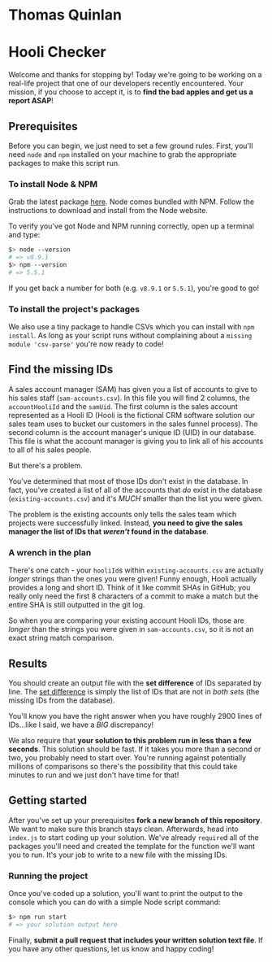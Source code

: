 # Thomas Quinlan

# Hooli Checker

Welcome and thanks for stopping by! Today we're going to be working on a real-life project that one of our developers recently encountered. Your mission, if you choose to accept it, is to **find the bad apples and get us a report ASAP**!

## Prerequisites

Before you can begin, we just need to set a few ground rules. First, you'll need `node` and `npm` installed on your machine to grab the appropriate packages to make this script run. 

### To install Node & NPM

Grab the latest package [here](https://nodejs.org/en/). Node comes bundled with NPM. Follow the instructions to download and install from the Node website. 

To verify you've got Node and NPM running correctly, open up a terminal and type:

```bash 
$> node --version
# => v8.9.1
$> npm --version
# => 5.5.1
```

If you get back a number for both (e.g. `v8.9.1` or `5.5.1`), you're good to go!

### To install the project's packages

We also use a tiny package to handle CSVs which you can install with `npm install`. As long as your script runs without complaining about a `missing module 'csv-parse'` you're now ready to code!

## Find the missing IDs

A sales account manager (SAM) has given you a list of accounts to give to his sales staff (`sam-accounts.csv`). In this file you will find 2 columns, the `accountHooliId` and the `samUid`. The first column is the sales account represented as a Hooli ID (Hooli is the fictional CRM software solution our sales team uses to bucket our customers in the sales funnel process). The second column is the account manager's unique ID (UID) in our database. This file is what the account manager is giving you to link all of his accounts to all of his sales people.

But there's a problem.

You've determined that most of those IDs don't exist in the database. In fact, you've created a list of all of the accounts that _do_ exist in the database (`existing-accounts.csv`) and it's _MUCH_ smaller than the list you were given.

The problem is the existing accounts only tells the sales team which projects were successfully linked. Instead, **you need to give the sales manager the list of IDs that _weren't_ found in the database**.

### A wrench in the plan

There's one catch - your `hooliId`s within `existing-accounts.csv` are actually _longer_ strings than the ones you were given! Funny enough, Hooli actually provides a long and short ID. Think of it like commit SHAs in GitHub; you really only need the first 8 characters of a commit to make a match but the entire SHA is still outputted in the git log.

So when you are comparing your existing account Hooli IDs, those are _longer_ than the strings you were given in `sam-accounts.csv`, so it is not an exact string match comparison.

## Results

You should create an output file with the **set difference** of IDs separated by line. The [set difference](http://mathworld.wolfram.com/SetDifference.html) is simply the list of IDs that are not in _both sets_ (the missing IDs from the database). 

You'll know you have the right answer when you have roughly 2900 lines of IDs...like I said, we have a _BIG_ discrepancy!

We also require that **your solution to this problem run in less than a few seconds**. This solution should be fast. If it takes you more than a second or two, you probably need to start over. You're running against potentially millions of comparisons so there's the possibility that this could take minutes to run and we just don't have time for that!

## Getting started

After you've set up your prerequisites **fork a new branch of this repository**. We want to make sure this branch stays clean. Afterwards, head into `index.js` to start coding up your solution. We've already `require`d all of the packages you'll need and created the template for the function we'll want you to run. It's your job to write to a new file with the missing IDs.

### Running the project

Once you've coded up a solution, you'll want to print the output to the console which you can do with a simple Node script command:

```bash
$> npm run start
# => your solution output here 
```

Finally, **submit a pull request that includes your written solution text file**. If you have any other questions, let us know and happy coding!
